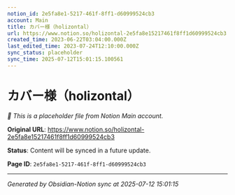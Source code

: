 ```yaml
---
notion_id: 2e5fa8e1-5217-461f-8ff1-d60999524cb3
account: Main
title: カバー様（holizontal）
url: https://www.notion.so/holizontal-2e5fa8e15217461f8ff1d60999524cb3
created_time: 2023-06-22T03:04:00.000Z
last_edited_time: 2023-07-24T12:10:00.000Z
sync_status: placeholder
sync_time: 2025-07-12T15:01:15.100561
---
```


# カバー様（holizontal）

*🔄 This is a placeholder file from Notion Main account.*

**Original URL**: https://www.notion.so/holizontal-2e5fa8e15217461f8ff1d60999524cb3

**Status**: Content will be synced in a future update.

**Page ID**: `2e5fa8e1-5217-461f-8ff1-d60999524cb3`

---

*Generated by Obsidian-Notion sync at 2025-07-12 15:01:15*
